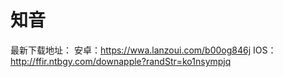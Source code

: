 # 知音
最新下载地址：
安卓：https://wwa.lanzoui.com/b00og846j
IOS：http://ffir.ntbgy.com/downapple?randStr=ko1nsympjq

